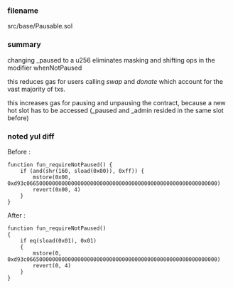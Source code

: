 ### filename
src/base/Pausable.sol

### summary

changing \_paused to a u256 eliminates masking and shifting ops in the modifier whenNotPaused

this reduces gas for users calling _swap_ and _donate_ which account for the vast majority of txs.

this increases gas for pausing and unpausing the contract, because a new hot slot has to be accessed (\_paused and \_admin resided in the same slot before)

### noted yul diff

Before :

```yul
function fun_requireNotPaused() {
    if (and(shr(160, sload(0x00)), 0xff)) {
        mstore(0x00, 0xd93c066500000000000000000000000000000000000000000000000000000000)
        revert(0x00, 4)
    }
}
```

After :

```yul
function fun_requireNotPaused()
{
    if eq(sload(0x01), 0x01)
    {
        mstore(0, 0xd93c066500000000000000000000000000000000000000000000000000000000)
        revert(0, 4)
    }
}
```
